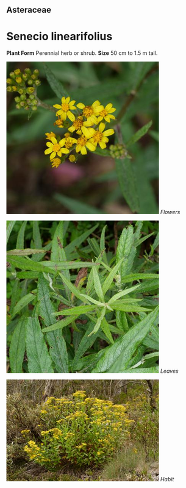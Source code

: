 ## Asteraceae
# Senecio linearifolius

**Plant Form** Perennial herb or shrub. **Size** 50 cm to 1.5 m tall.


![Flowers](64761_P1042324.jpg)
   *Flowers* 

![Leaves](64763_P1042326.jpg)
   *Leaves* 

![Habit](80780_P7100368.jpg)
   *Habit* 

